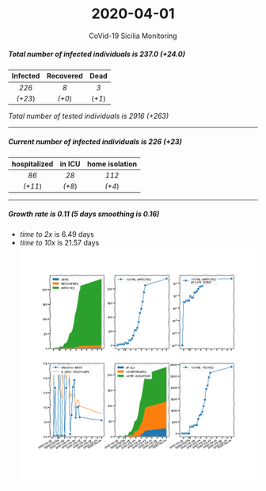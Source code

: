 <div align='center'>

# 2020-04-01
CoVid-19 Sicilia Monitoring
</div>

##### Total number of infected individuals is 237.0 (+24.0)
Infected | Recovered | Dead
:---: | :---: | :---:
*226* | *8* | *3*
*(+23*) | *(+0*) | (*+1*)

*Total number of tested individuals is 2916 (+263)*
***
##### Current number of infected individuals is 226 (+23)
hospitalized | in ICU | home isolation
:---: | :---: | :---:
*86* |*28* |*112*
*(+11*) |*(+8*) |*(+4*)
***
##### Growth rate is 0.11 (5 days smoothing is 0.16)
- *time to 2x* is 6.49 days
- *time to 10x* is 21.57 days
![stats][stats]

[stats]: stats_Sicilia.png
